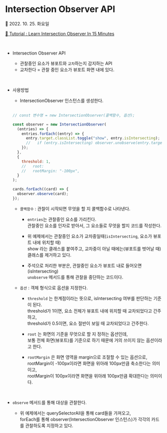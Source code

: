 # Intersection Observer API

📆 2022. 10. 25. 화요일

[📙 Tutorial : Learn Intersection Observer In 15 Minutes](https://youtu.be/2IbRtjez6ag)

<br>

- Intersection Observer API

  - 관찰중인 요소가 뷰포트와 `교차`하는지 감지하는 API
  - 교차한다 = 관찰 중인 요소가 뷰포트 화면 내에 있다.

<br>

- 사용방법

  - IntersectionObserver 인스턴스를 생성한다.

  <br>

  ```javascript
  // const 변수명 = new IntersectionObserver(콜백함수, 옵션);

  const observer = new IntersectionObserver(
    (entries) => {
      entries.forEach((entry) => {
        entry.target.classList.toggle("show", entry.isIntersecting);
        //   if (entry.isIntersecting) observer.unobserve(entry.target);
      });
    },
    {
      threshold: 1,
      //   root:
      //   rootMargin: "-100px",
    }
  );

  cards.forEach((card) => {
    observer.observe(card);
  });
  ```

  - `콜백함수` : 관찰이 시작되면 무엇을 할 지 콜백함수로 나타낸다.

    - `entries`는 관찰중인 요소를 가리킨다.  
      관찰중인 요소를 인자로 받아서, 그 요소들로 무엇을 할지 코드를 작성한다.

    - 위 예제에서는 관찰중인 요소가 교차중일때(`isIntersecting`, 요소가 뷰포트 내에 위치할 때)  
      show 라는 클래스를 붙여주고, 교차중이 아닐 때에는(뷰포트를 벗어날 때) 클래스를 제거하고 있다.

    - 주석으로 처리한 부분은, 관찰중인 요소가 뷰포트 내로 들어오면(isIntersecting)  
      `unobserve` 메서드를 통해 관찰을 중단하는 코드이다.

  - `옵션` : 객체 형식으로 옵션을 지정한다.

    - `threshold` 는 한계점이라는 뜻으로, isIntersecting 여부를 판단하는 기준이 된다.  
      threshold가 1이면, 요소 전체가 뷰포트 내에 위치할 때 교차되었다고 간주하고,  
      threshold가 0.5이면, 요소 절반이 보일 때 교차되었다고 간주한다.

    - `root` 는 화면의 기준을 무엇으로 할 지 정하는 옵션인데,  
      보통 전체 화면(뷰포트)를 기준으로 하기 때문에 거의 쓰이지 않는 옵션이라고 한다.

    - `rootMargin` 은 화면 영역을 margin으로 조절할 수 있는 옵션으로,  
      rootMargin이 -100px이라면 화면을 위아래 100px만큼 축소한다는 의미이고,  
      rootMargin이 100px이라면 화면을 위아래 100px만큼 확대한다는 의미이다.

<br>

- `observe` 메서드를 통해 대상을 관찰한다.

  - 위 예제에서는 querySelectorAll을 통해 card들을 가져오고,  
    forEach를 통해 observer(IntersectionObserver 인스턴스)가 각각의 카드를 관찰하도록 지정하고 있다.

  <br>
